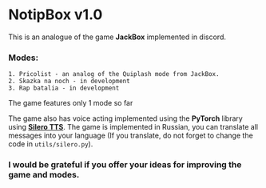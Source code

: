 # NotipBox v1.0

This is an analogue of the game **JackBox** implemented in discord.

### **Modes:**
```
1. Pricolist - an analog of the Quiplash mode from JackBox.
2. Skazka na noch - in development
3. Rap batalia - in development
```

The game features only 1 mode so far

The game also has voice acting implemented using the **PyTorch** library using **[Silero TTS](https://github.com/snakers4/silero-models)**.
The game is implemented in Russian, you can translate all messages into your language (If you translate, do not forget to change the code in `utils/silero.py`).

### I would be grateful if you offer your ideas for improving the game and modes.
